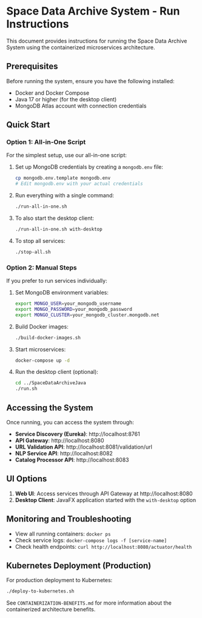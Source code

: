 # Space Data Archive System - Run Instructions

This document provides instructions for running the Space Data Archive System using the containerized microservices architecture.

## Prerequisites

Before running the system, ensure you have the following installed:

- Docker and Docker Compose
- Java 17 or higher (for the desktop client)
- MongoDB Atlas account with connection credentials

## Quick Start

### Option 1: All-in-One Script

For the simplest setup, use our all-in-one script:

1. Set up MongoDB credentials by creating a `mongodb.env` file:
   ```bash
   cp mongodb.env.template mongodb.env
   # Edit mongodb.env with your actual credentials
   ```

2. Run everything with a single command:
   ```bash
   ./run-all-in-one.sh
   ```

3. To also start the desktop client:
   ```bash
   ./run-all-in-one.sh with-desktop
   ```

4. To stop all services:
   ```bash
   ./stop-all.sh
   ```

### Option 2: Manual Steps

If you prefer to run services individually:

1. Set MongoDB environment variables:
   ```bash
   export MONGO_USER=your_mongodb_username
   export MONGO_PASSWORD=your_mongodb_password
   export MONGO_CLUSTER=your_mongodb_cluster.mongodb.net
   ```

2. Build Docker images:
   ```bash
   ./build-docker-images.sh
   ```

3. Start microservices:
   ```bash
   docker-compose up -d
   ```

4. Run the desktop client (optional):
   ```bash
   cd ../SpaceDataArchiveJava
   ./run.sh
   ```

## Accessing the System

Once running, you can access the system through:

- **Service Discovery (Eureka)**: http://localhost:8761
- **API Gateway**: http://localhost:8080
- **URL Validation API**: http://localhost:8081/validation/url
- **NLP Service API**: http://localhost:8082
- **Catalog Processor API**: http://localhost:8083

## UI Options

1. **Web UI**: Access services through API Gateway at http://localhost:8080
2. **Desktop Client**: JavaFX application started with the `with-desktop` option

## Monitoring and Troubleshooting

- View all running containers: `docker ps`
- Check service logs: `docker-compose logs -f [service-name]`
- Check health endpoints: `curl http://localhost:8080/actuator/health`

## Kubernetes Deployment (Production)

For production deployment to Kubernetes:

```bash
./deploy-to-kubernetes.sh
```

See `CONTAINERIZATION-BENEFITS.md` for more information about the containerized architecture benefits. 